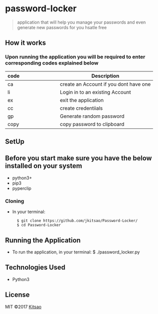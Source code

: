 # password-locker
 > application that will help you manage your passwords and even generate new passwords for you hsatle free


## How it works
### Upon running the application you will be required to enter corresponding codes explained below
| code&nbsp; &nbsp; &nbsp; &nbsp; &nbsp; &nbsp; &nbsp; &nbsp; &nbsp; &nbsp; &nbsp; &nbsp; &nbsp; &nbsp; | Description                                                        |
| -------------------------------------------------------------------------------------------------------- | ------------------------------------------------------------------ |
| ca                                                           | create an Account if you dont have one                                |
| li                                                      | Login in to an existing Account            |
|ex                                               | exit the application                      |
|cc                                                          |create credentiials   |
|gp                                               | Generate random password     |
|copy                                             | copy password to clipboard     |

 ## SetUp
 ## Before you start make sure you have the below installed on your system

* python3+ 
* pip3
* pyperclip


### Cloning
* In your terminal:
        
        $ git clone https://github.com/jkitsao/Password-Locker/
        $ cd Password-Locker

## Running the Application
* To run the application, in your terminal:
        $ ./password_locker.py
        
        
## Technologies Used
* Python3

## License
MIT &copy;2017 [Kitsao](https://github.com/jkitsao/)
